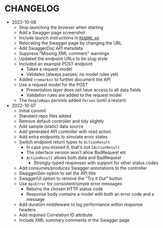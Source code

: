 # CHANGELOG

- 2022-10-08
  - Stop launching the browser when starting
  - Add a Swagger page screenshot
  - Include launch instructions in [`README.md`](./README.md)
  - Relocating the Swagger page by changing the URL
  - Add SwaggerDoc API metadata
  - Suppress "Missing XML comment" warnings
  - Updated the endpoint URLs to be slug-style
  - Included an example POST endpoint
    - Takes a request model
    - Validates (always passes; no model rules yet)
  - Added `<remarks>` to further document the API
  - Use a request model for the POST
    - Presentation layer does not have access to all data fields
    - Validation rules are added to the request model
  - The `PeopleRepo` persists added `Person` (until a restart)
- 2022-10-07
  - Initial commit
  - Standard repo files added
  - Remove default controller and tidy slightly
  - Add sample (static) data source
  - Add generated API controller with read action
  - Add extra endpoints to simulate error states
  - Switch endpoint return types to `ActionResult`
    - In case you missed it, that's *not* `IActionResult`
    - The interface version won't allow BadRequest etc
    - `ActionResult` allows both data and BadRequest
      - Strongly-typed responses with support for other status codes
  - Add consumes/produces Swagger annotations to the controller
  - SwaggerGen option to set the API title
  - SwaggerUI option to remove the "Try it Out" button
  - Use `ApiError` for consistent/simple error messages
    - Returns the chosen HTTP status code
    - Response body contains a model with both an error code and a message
  - Add duration middleware to log performance within response headers
  - Add required Correlation ID attribute
  - Include XML summary comments in the Swagger page
